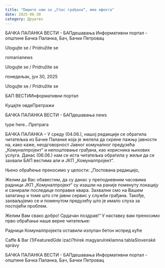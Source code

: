 ```yaml
---
title: "Пишите нам за „Глас грађана“, има ефекта"
date: 2025-06-30
category: Друштво
---
```


БАЧКА ПАЛАНКА ВЕСТИ - БАПдешавања Информативни портал - општине Бачка Паланка, Бач, Бачки Петровац

Ulogujte se / Pridružite se

romanianews

Ulogujte se / Pridružite se

понедељак, јун 30, 2025

Ulogujte se / Pridružite se

БАП ВЕСТИИнформативни портал

Куцајте овдеПретражи

БАЧКА ПАЛАНКА ВЕСТИ - БАПдешавања news

type here...Претрага

БАЧКА ПАЛАНКА – У среду (04.06.), нашој редакцији се обратила читатељка из Бачке Паланке која је желела да скрене пажњу јавности на, како каже, неодговорност Јавног комуналног предузећа „Комуналпројект“ и непоштовање грађана, као корисника њихових услуга. Данас (06.06.) нам се иста читатељка обратила у жељи да се захвали БАП вестима али и ЈКП „Комуналпројект“.

Њено обраћење преносимо у целости:
„Постована редакцијо,


Желим да Вас обавестим, да су данас у преподневним часовима радници ЈКП „Комуналпројект“ су изашли на раније поменуту локацију и санирали последице поправке квара. Захвални смо на Вашем залагању и томе што сте јавни сервис у служби грађана. Такође, захваљујемо се и поменутом предузећу што је имало слуха за постојећи проблем.


Желим Вам свако добро!
Срдачан поздрав!“
У наставку вам преносимо прво обраћање наше верне читатељке:


Радници Комуналпројекта оставили излупан бетон испред куће

Caffe & Bar (1)FeaturedGde izaći?hírek magyarulreklamna tablaSlovenské správy

БАЧКА ПАЛАНКА ВЕСТИ - БАПдешавања Информативни портал - општине Бачка Паланка, Бач, Бачки Петровац
